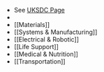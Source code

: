 - See [UKSDC Page](https://uksdc.org/competition-resources/subcontractors/)
-
- [[Materials]]
- [[Systems & Manufacturing]]
- [[Electrical & Robotic]]
- [[Life Support]]
- [[Medical & Nutrition]]
- [[Transportation]]